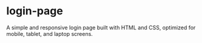 # login-page
A simple and responsive login page built with HTML and CSS, optimized for mobile, tablet, and laptop screens.
